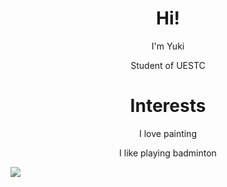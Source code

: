 

<h1 align="center">Hi!</h1>

<p align="center">I'm Yuki</p>

<p align="center">Student of UESTC</p>

<h1 align="center">Interests</h1>

<p align="center">I love painting</p>

<p align="center">I like playing badminton</p>

<img align="center" src="https://github-readme-stats.vercel.app/api?username=Yukiyousa&show_icons=true">

